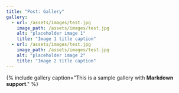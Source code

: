 ```yaml
---
title: "Post: Gallery"
gallery:
  - url: /assets/images/test.jpg
    image_path: /assets/images/test.jpg
    alt: "placeholder image 1"
    title: "Image 1 title caption"
  - url: /assets/images/test.jpg
    image_path: /assets/images/test.jpg
    alt: "placeholder image 2"
    title: "Image 2 title caption"
---
```


{% include gallery caption="This is a sample gallery with **Markdown support**." %}